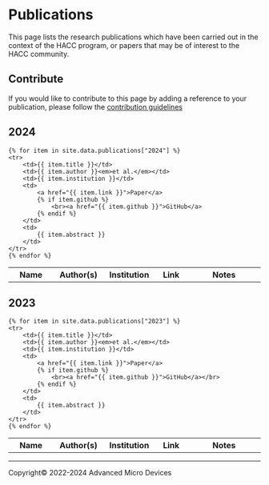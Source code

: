 # Publications

This page lists the research publications which have been carried out in the context of the HACC program, or papers that may be of interest to the HACC community.

## Contribute

If you would like to contribute to this page by adding a reference to your publication, please follow the [contribution guidelines](contributing.md)

## 2024

<table width="100%">
    <tr>
        <th width="200">Name</th>
        <th width="120">Author(s)</th>
        <th width="120">Institution</th>
        <th width="120">Link</th>
        <th width="500">Notes</th>
    </tr>

    {% for item in site.data.publications["2024"] %}
    <tr>
        <td>{{ item.title }}</td>
        <td>{{ item.author }}<em>et al.</em></td>
        <td>{{ item.institution }}</td>
        <td>
            <a href="{{ item.link }}">Paper</a>
            {% if item.github %}
                <br><a href="{{ item.github }}">GitHub</a>
            {% endif %}
        </td>
        <td>
            {{ item.abstract }}
        </td>
    </tr>
    {% endfor %}
</table>


## 2023

<table width="100%">
    <tr>
        <th width="200">Name</th>
        <th width="120">Author(s)</th>
        <th width="120">Institution</th>
        <th width="120">Link</th>
        <th width="500">Notes</th>
    </tr>

    {% for item in site.data.publications["2023"] %}
    <tr>
        <td>{{ item.title }}</td>
        <td>{{ item.author }}<em>et al.</em></td>
        <td>{{ item.institution }}</td>
        <td>
            <a href="{{ item.link }}">Paper</a>
            {% if item.github %}
                <br><a href="{{ item.github }}">GitHub</a></br>
            {% endif %}
        </td>
        <td>
            {{ item.abstract }}
        </td>
    </tr>
    {% endfor %}
</table>

---------------------------------------
<p class="copyright">Copyright&copy; 2022-2024 Advanced Micro Devices</p>
